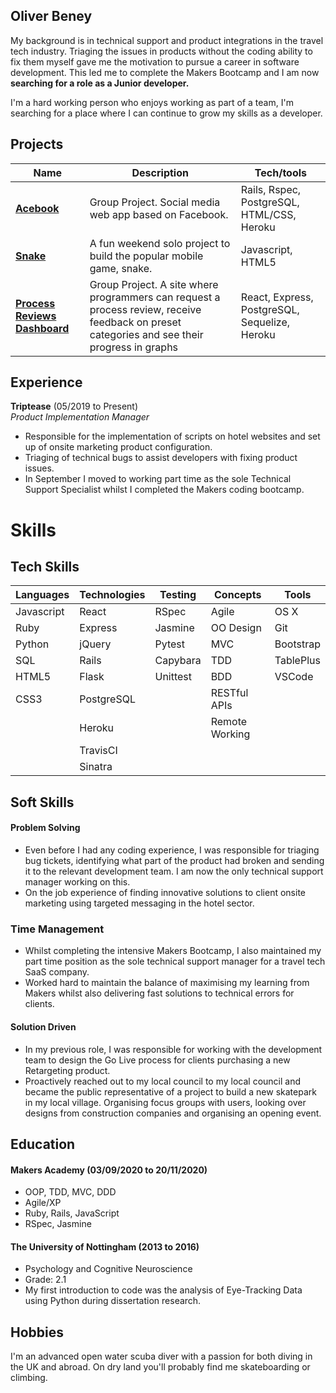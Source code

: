## Oliver Beney

My background is in technical support and product integrations in the travel tech industry. Triaging the issues in products without the coding ability to fix them myself gave me the motivation to pursue a career in software development. This led me to complete the Makers Bootcamp and I am now **searching for a role as a Junior developer.** 

I'm a hard working person who enjoys working as part of a team, I'm searching for a place where I can continue to grow my skills as a developer.

## Projects

| Name                         | Description       | Tech/tools        |
| ---------------------------- | ----------------- | ----------------- |
| **[Acebook](https://github.com/obean/acebook-team-rex)**                | Group Project. Social media web app based on Facebook.  | Rails, Rspec, PostgreSQL, HTML/CSS, Heroku |
| **[Snake](https://github.com/obean/Snake)** | A fun weekend solo project to build the popular mobile game, snake. | Javascript, HTML5|
| **[Process Reviews Dashboard](https://github.com/obean/ProcessReviewSite)**| Group Project. A site where programmers can request a process review, receive feedback on preset categories and see their progress in graphs | React, Express, PostgreSQL, Sequelize, Heroku |

## Experience

**Triptease** (05/2019 to Present)  
_Product Implementation Manager_

- Responsible for the implementation of scripts on hotel websites and set up of onsite marketing product configuration.
- Triaging of technical bugs to assist developers with fixing product issues. 
- In September I moved to working part time as the sole Technical Support Specialist whilst I completed the Makers coding bootcamp.



# Skills

## Tech Skills
| Languages | Technologies | Testing | Concepts | Tools |
| --------- | ------------ | ------- | -------- | ----- |
| Javascript | React | RSpec | Agile | OS X |
| Ruby | Express | Jasmine | OO Design | Git |
| Python | jQuery | Pytest | MVC | Bootstrap |
| SQL | Rails | Capybara | TDD | TablePlus |
| HTML5 | Flask | Unittest | BDD  | VSCode |
| CSS3 | PostgreSQL | | RESTful APIs |
| | Heroku |  | Remote Working |
| | TravisCI | | |
| | Sinatra | | |

## Soft Skills

#### Problem Solving

- Even before I had any coding experience, I was responsible for triaging bug tickets, identifying what part of the product had broken and sending it to the relevant development team. I am now the only technical support manager working on this.
- On the job experience of finding innovative solutions to client onsite marketing using targeted messaging in the hotel sector.

### Time Management

- Whilst completing the intensive Makers Bootcamp, I also maintained my part time position as the sole technical support  manager for a travel tech SaaS company.
- Worked hard to maintain the balance of maximising my learning from Makers whilst also delivering fast solutions to technical errors for clients.

#### Solution Driven 

- In my previous role, I was responsible for working with the development team to design the Go Live process for clients purchasing a new Retargeting product.
- Proactively reached out to my local council to my local council and became the public representative of a project to build a new skatepark in my local village. Organising focus groups with users, looking over designs from construction companies and organising an opening event.

## Education

#### Makers Academy (03/09/2020 to 20/11/2020)

- OOP, TDD, MVC, DDD
- Agile/XP
- Ruby, Rails, JavaScript
- RSpec, Jasmine

#### The University of Nottingham (2013 to 2016)

- Psychology and Cognitive Neuroscience
- Grade: 2.1
- My first introduction to code was the analysis of Eye-Tracking Data using Python during dissertation research.



## Hobbies

I'm an advanced open water scuba diver with a passion for both diving in the UK and abroad. On dry land you'll probably find me skateboarding or climbing. 
